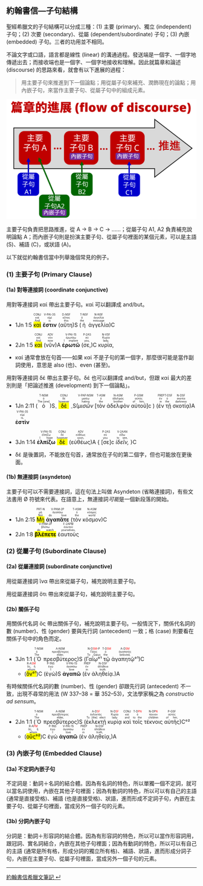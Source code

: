 ## 約翰書信—子句結構

聖經希臘文的子句結構可以分成三種：(1) 主要 (primary)、獨立 (independent) 子句；(2) 次要 (secondary)、從屬 (dependent/subordinate) 子句；(3) 內嵌 (embedded) 子句。三者的功用並不相同。  

不論文字或口語，語言都是線性 (linear) 的溝通過程。發送端是一個字、一個字地傳遞出去；而接收端也是一個字、一個字地接收和理解。因此就篇章和論述 (discourse) 的思路來看，就會有以下進展的過程：

> 用主要子句來推進到下一個論點；用從屬子句來補充、潤飾現在的論點；用內嵌子句，來當作主要子句、從屬子句中的組成元素。  

![../images/discourse-flow.png](../images/discourse-flow.png)


主要子句負責把思路推進，從 A → B → C → ……；從屬子句 A1, A2 負責補充說明論點 A；而內嵌子句則是扮演主要子句、從屬子句裡面的某個元素，可以是主語 (S)、補語 (C)，或狀語 (A)。

以下就從約翰書信當中列舉幾個常見的例子。

<div style="page-break-after: always;"></div>

### (1) 主要子句 (Primary Clause)
#### (1a) 對等連接詞 (coordinate conjunctive) 
用對等連接詞 καί 帶出主要子句。καί 可以翻譯成 and/but。

- <rt>1Jn 1:5</rt> <RUBY><ruby><ruby><mark>καὶ</mark><rt>And</rt></ruby><rt>καί</rt></ruby><rt>CONJ</rt></RUBY> <RUBY><ruby><ruby>**ἔστιν**<rt>is</rt></ruby><rt>εἰμί</rt></ruby><rt>V-PAI-3S</rt></RUBY> (<RUBY><ruby><ruby>αὕτη<rt>this</rt></ruby><rt>οὗτος</rt></ruby><rt>D-NSF</rt></RUBY>)S (<RUBY><ruby><ruby>ἡ<rt>the</rt></ruby><rt>ὁ</rt></ruby><rt>T-NSF</rt></RUBY> <RUBY><ruby><ruby>ἀγγελία<rt>message</rt></ruby><rt>ἀγγελία</rt></ruby><rt>N-NSF</rt></RUBY>)C
- <rt>2Jn 1:5</rt> <RUBY><ruby><ruby><mark>καὶ</mark><rt>And</rt></ruby><rt>καί</rt></ruby><rt>CONJ</rt></RUBY> (<RUBY><ruby><ruby>νῦν<rt>now</rt></ruby><rt>νῦν</rt></ruby><rt>ADV</rt></RUBY>)A <RUBY><ruby><ruby>**ἐρωτῶ**<rt>I implore</rt></ruby><rt>ἐρωτάω</rt></ruby><rt>V-PAI-1S</rt></RUBY> (<RUBY><ruby><ruby>σε,<rt>you,</rt></ruby><rt>σύ</rt></ruby><rt>P-2AS</rt></RUBY>)C <RUBY><ruby><ruby>κυρία,<rt>lady,</rt></ruby><rt>Κυρία</rt></ruby><rt>N-VSF</rt></RUBY> 


- καί 通常會放在句首——如果 καί 不是子句的第一個字，那麼很可能是當作副詞使用，意思是 also (也)、even (甚至)。



用對等連接詞 δέ 帶出主要子句。δέ 也可以翻譯成 and/but，但跟 καί 最大的差別則是「把論述推進 (development) 到下一個論點」。

- <rt>1Jn 2:11</rt> (<RUBY><ruby><ruby>ὁ<rt>The [one]</rt></ruby><rt>ὁ</rt></ruby><rt>T-NSM</rt></RUBY>)S<sub>-</sub> <RUBY><ruby><ruby><mark>δὲ</mark><rt>however</rt></ruby><rt>δέ</rt></ruby><rt>CONJ</rt></RUBY> <sub>-</sub>S(<RUBY><ruby><ruby>*μισῶν*<rt>hating</rt></ruby><rt>μισέω</rt></ruby><rt>V-PAP-NSM</rt></RUBY> <rt>[</rt><RUBY><ruby><ruby>τὸν<rt>the</rt></ruby><rt>ὁ</rt></ruby><rt>T-ASM</rt></RUBY> <RUBY><ruby><ruby>ἀδελφὸν<rt>brother</rt></ruby><rt>ἀδελφός</rt></ruby><rt>N-ASM</rt></RUBY> <RUBY><ruby><ruby>αὐτοῦ<rt>of him,</rt></ruby><rt>αὐτός</rt></ruby><rt>P-GSM</rt></RUBY><rt>]c</rt> ) (<RUBY><ruby><ruby>ἐν<rt>in</rt></ruby><rt>ἐν</rt></ruby><rt>PREP</rt></RUBY> <RUBY><ruby><ruby>τῇ<rt>the</rt></ruby><rt>ὁ</rt></ruby><rt>T-DSF</rt></RUBY> <RUBY><ruby><ruby>σκοτίᾳ<rt>darkness</rt></ruby><rt>σκοτία</rt></ruby><rt>N-DSF</rt></RUBY>)A <RUBY><ruby><ruby>**ἐστὶν**<rt>is,</rt></ruby><rt>εἰμί</rt></ruby><rt>V-PAI-3S</rt></RUBY> 
- <rt>3Jn 1:14</rt> <RUBY><ruby><ruby>**ἐλπίζω**<rt>I hope</rt></ruby><rt>ἐλπίζω</rt></ruby><rt>V-PAI-1S</rt></RUBY> <RUBY><ruby><ruby><mark>δὲ</mark><rt>however</rt></ruby><rt>δέ</rt></ruby><rt>CONJ</rt></RUBY> (<RUBY><ruby><ruby>εὐθέως<rt>soon,</rt></ruby><rt>εὐθέως</rt></ruby><rt>ADV</rt></RUBY>)A { <rt>[</rt><RUBY><ruby><ruby>σε<rt>you</rt></ruby><rt>σύ</rt></ruby><rt>P-2AS</rt></RUBY><rt>]c</rt> <RUBY><ruby><ruby>*ἰδεῖν,*<rt>to see,</rt></ruby><rt>εἴδω</rt></ruby><rt>V-2AAN</rt></RUBY> }C


- δέ 是後置詞，不能放在句首，通常放在子句的第二個字，但也可能放在更後面。





#### (1b) 無連接詞 (asyndeton)
主要子句可以不需要連接詞，這在句法上叫做 Asyndeton (省略連接詞)，有些文法書用 Ø 符號來代表。在語意上，無連接詞*可能*是一個新段落的開始。

- <rt>1Jn 2:15</rt> <RUBY><ruby><ruby><mark>Μὴ</mark><rt>Not</rt></ruby><rt>μή</rt></ruby><rt>PRT-N</rt></RUBY> <RUBY><ruby><ruby>**ἀγαπᾶτε**<rt>do love</rt></ruby><rt>ἀγαπάω</rt></ruby><rt>V-PAM-2P</rt></RUBY> (<RUBY><ruby><ruby>τὸν<rt>the</rt></ruby><rt>ὁ</rt></ruby><rt>T-ASM</rt></RUBY> <RUBY><ruby><ruby>κόσμον<rt>world</rt></ruby><rt>κόσμος</rt></ruby><rt>N-ASM</rt></RUBY>)C 
- <rt>2Jn 1:8</rt> <RUBY><ruby><ruby><mark>**βλέπετε**</mark><rt>do watch</rt></ruby><rt>βλέπω</rt></ruby><rt>V-PAM-2P</rt></RUBY> <RUBY><ruby><ruby>ἑαυτοὺς<rt>yourselves,</rt></ruby><rt>ἑαυτοῦ</rt></ruby><rt>F-2APM</rt></RUBY> 



### (2) 從屬子句 (Subordinate Clause)



<div style="page-break-after: always;"></div>

#### (2a) 從屬連接詞 (subordinate conjunctive)
用從屬連接詞 ἵνα 帶出來從屬子句，補充說明主要子句。




用從屬連接詞 ὅτι 帶出來從屬子句，補充說明主要子句。





#### (2b) 關係子句

用關係代名詞 ὅς 帶出關係子句，補充說明主要子句。一般情況下，關係代名詞的數 (number)、性 (gender) 要與先行詞 (antecedent) 一致；格 (case) 則要看在關係子句中的角色而定。

- <rt>3Jn 1:1</rt> (<RUBY><ruby><ruby>Ὁ<rt>The</rt></ruby><rt>ὁ</rt></ruby><rt>T-NSM</rt></RUBY> <RUBY><ruby><ruby>πρεσβύτερος<rt>elder,</rt></ruby><rt>πρεσβύτερος</rt></ruby><rt>A-NSM</rt></RUBY>)S (<RUBY><ruby><ruby>Γαΐῳ°¹<rt>To Gaius</rt></ruby><rt>Γάϊος</rt></ruby><rt>N-D<font color='red'>SM</font>-P</rt></RUBY> <RUBY><ruby><ruby>τῷ<rt>the</rt></ruby><rt>ὁ</rt></ruby><rt>T-D<font color='red'>SM</font></rt></RUBY> <RUBY><ruby><ruby>ἀγαπητῷ°¹<rt>beloved,</rt></ruby><rt>ἀγαπητός</rt></ruby><rt>A-D<font color='red'>SM</font></rt></RUBY>)C 
	- (<RUBY><ruby><ruby><mark>ὃν°¹</mark><rt>whom</rt></ruby><rt>ὅς, ἥ</rt></ruby><rt>R-A<font color='red'>SM</font></rt></RUBY>)C (<RUBY><ruby><ruby>ἐγὼ<rt>I</rt></ruby><rt>ἐγώ</rt></ruby><rt>P-1NS</rt></RUBY>)S <RUBY><ruby><ruby>**ἀγαπῶ**<rt>love</rt></ruby><rt>ἀγαπάω</rt></ruby><rt>V-PAI-1S</rt></RUBY> (<RUBY><ruby><ruby>ἐν<rt>in</rt></ruby><rt>ἐν</rt></ruby><rt>PREP</rt></RUBY> <RUBY><ruby><ruby>ἀληθείᾳ.<rt>truth.</rt></ruby><rt>ἀλήθεια</rt></ruby><rt>N-DSF</rt></RUBY>)A

有時候關係代名詞的數 (number)、性 (gender) 卻跟先行詞 (antecedent) 不一致，出現不尋常的用法 (W 337–38 = 華 352–53)，文法學家稱之為 *constructio ad sensum*。

- <rt>2Jn 1:1</rt> (<RUBY><ruby><ruby>Ὁ<rt>The</rt></ruby><rt>ὁ</rt></ruby><rt>T-NSM</rt></RUBY> <RUBY><ruby><ruby>πρεσβύτερος<rt>elder,</rt></ruby><rt>πρεσβύτερος</rt></ruby><rt>A-NSM</rt></RUBY>)S (<RUBY><ruby><ruby>ἐκλεκτῇ<rt>To [the] elect</rt></ruby><rt>ἐκλεκτός</rt></ruby><rt>A-D<font color='red'>SF</font></rt></RUBY> <RUBY><ruby><ruby>κυρίᾳ<rt>lady</rt></ruby><rt>Κυρία</rt></ruby><rt>N-D<font color='red'>SF</font></rt></RUBY> <RUBY><ruby><ruby>καὶ<rt>and</rt></ruby><rt>καί</rt></ruby><rt>CONJ</rt></RUBY> <RUBY><ruby><ruby>τοῖς<rt>to the</rt></ruby><rt>ὁ</rt></ruby><rt>T-D<font color='red'>PN</font></rt></RUBY> <RUBY><ruby><ruby>τέκνοις<rt>children</rt></ruby><rt>τέκνον</rt></ruby><rt>N-DP<font color='red'>N</font></rt></RUBY> <RUBY><ruby><ruby>αὐτῆς<rt>of her,</rt></ruby><rt>αὐτός</rt></ruby><rt>P-GSF</rt></RUBY>)C°²
	- (<RUBY><ruby><ruby><mark>οὓς°²</mark><rt>whom</rt></ruby><rt>ὅς, ἥ</rt></ruby><rt>R-A<font color='red'>PM</font></rt></RUBY>)C <RUBY><ruby><ruby>ἐγὼ<rt>I</rt></ruby><rt>ἐγώ</rt></ruby><rt>P-1NS</rt></RUBY> <RUBY><ruby><ruby>**ἀγαπῶ**<rt>love</rt></ruby><rt>ἀγαπάω</rt></ruby><rt>V-PAI-1S</rt></RUBY> (<RUBY><ruby><ruby>ἐν<rt>in</rt></ruby><rt>ἐν</rt></ruby><rt>PREP</rt></RUBY> <RUBY><ruby><ruby>ἀληθείᾳ,<rt>truth,</rt></ruby><rt>ἀλήθεια</rt></ruby><rt>N-DSF</rt></RUBY>)A

<div style="page-break-after: always;"></div>


### (3) 內嵌子句 (Embedded Clause)

#### (3a) 不定詞內嵌子句
不定詞是：動詞＋名詞的結合體。因為有名詞的特色，所以單獨一個不定詞，就可以當名詞使用，內嵌在其他子句裡面；因為有動詞的特色，所以可以有自己的主語 (通常是直接受格)、補語 (也是直接受格)、狀語，進而形成不定詞子句，內嵌在主要子句、從屬子句裡面，當成另外一個子句的元素。




#### (3b) 分詞內嵌子句
分詞是：動詞＋形容詞的結合體。因為有形容詞的特色，所以可以當作形容詞用，跟冠詞、實名詞結合，內嵌在其他子句裡面；因為有動詞的特色，所以可以有自己的主語 (通常是所有格，形成分詞的獨立所有格)、補語、狀語，進而形成分詞子句，內嵌在主要子句、從屬子句裡面，當成另外一個子句的元素。






---
[約翰書信希臘文筆記  ↵](1John-Notes.md)